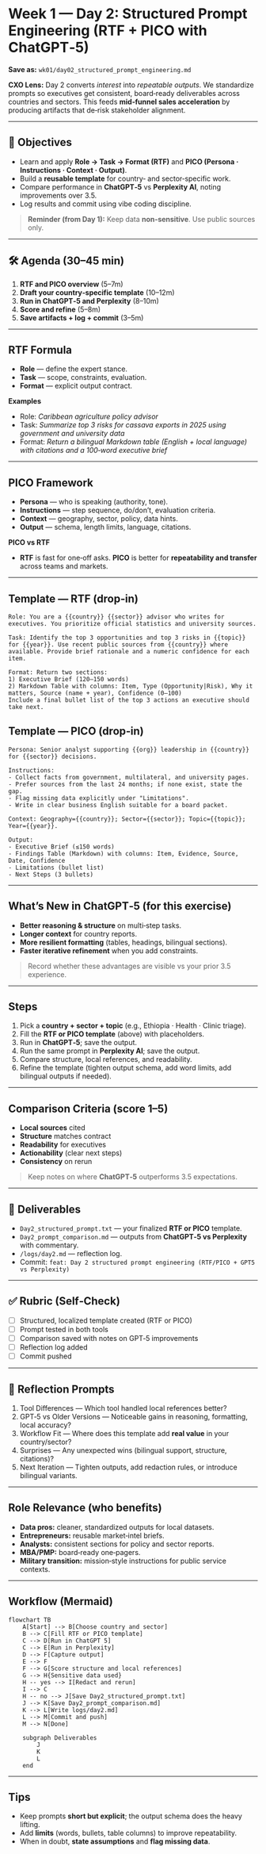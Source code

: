# Week 1 — Day 2: Structured Prompt Engineering (RTF + PICO with ChatGPT‑5)

**Save as:** `wk01/day02_structured_prompt_engineering.md`

**CXO Lens:** Day 2 converts *interest* into *repeatable outputs*. We standardize prompts so executives get consistent, board‑ready deliverables across countries and sectors. This feeds **mid‑funnel sales acceleration** by producing artifacts that de‑risk stakeholder alignment.

---

## 📌 Objectives

* Learn and apply **Role → Task → Format (RTF)** and **PICO (Persona · Instructions · Context · Output)**.
* Build a **reusable template** for country‑ and sector‑specific work.
* Compare performance in **ChatGPT‑5** vs **Perplexity AI**, noting improvements over 3.5.
* Log results and commit using vibe coding discipline.

> **Reminder (from Day 1):** Keep data **non‑sensitive**. Use public sources only.

---

## 🛠 Agenda (30–45 min)

1. **RTF and PICO overview** (5–7m)
2. **Draft your country‑specific template** (10–12m)
3. **Run in ChatGPT‑5 and Perplexity** (8–10m)
4. **Score and refine** (5–8m)
5. **Save artifacts + log + commit** (3–5m)

---

## RTF Formula

* **Role** — define the expert stance.
* **Task** — scope, constraints, evaluation.
* **Format** — explicit output contract.

**Examples**

* Role: *Caribbean agriculture policy advisor*
* Task: *Summarize top 3 risks for cassava exports in 2025 using government and university data*
* Format: *Return a bilingual Markdown table (English + local language) with citations and a 100‑word executive brief*

---

## PICO Framework

* **Persona** — who is speaking (authority, tone).
* **Instructions** — step sequence, do/don’t, evaluation criteria.
* **Context** — geography, sector, policy, data hints.
* **Output** — schema, length limits, language, citations.

**PICO vs RTF**

* **RTF** is fast for one‑off asks. **PICO** is better for **repeatability and transfer** across teams and markets.

---

## Template — RTF (drop‑in)

```text
Role: You are a {{country}} {{sector}} advisor who writes for executives. You prioritize official statistics and university sources.

Task: Identify the top 3 opportunities and top 3 risks in {{topic}} for {{year}}. Use recent public sources from {{country}} where available. Provide brief rationale and a numeric confidence for each item.

Format: Return two sections:
1) Executive Brief (120–150 words)
2) Markdown Table with columns: Item, Type (Opportunity|Risk), Why it matters, Source (name + year), Confidence (0–100)
Include a final bullet list of the top 3 actions an executive should take next.
```

## Template — PICO (drop‑in)

```text
Persona: Senior analyst supporting {{org}} leadership in {{country}} for {{sector}} decisions.

Instructions:
- Collect facts from government, multilateral, and university pages.
- Prefer sources from the last 24 months; if none exist, state the gap.
- Flag missing data explicitly under "Limitations".
- Write in clear business English suitable for a board packet.

Context: Geography={{country}}; Sector={{sector}}; Topic={{topic}}; Year={{year}}.

Output:
- Executive Brief (≤150 words)
- Findings Table (Markdown) with columns: Item, Evidence, Source, Date, Confidence
- Limitations (bullet list)
- Next Steps (3 bullets)
```

---

## What’s New in ChatGPT‑5 (for this exercise)

* **Better reasoning & structure** on multi‑step tasks.
* **Longer context** for country reports.
* **More resilient formatting** (tables, headings, bilingual sections).
* **Faster iterative refinement** when you add constraints.

> Record whether these advantages are visible vs your prior 3.5 experience.

---

## Steps

1. Pick a **country + sector + topic** (e.g., Ethiopia · Health · Clinic triage).
2. Fill the **RTF or PICO template** (above) with placeholders.
3. Run in **ChatGPT‑5**; save the output.
4. Run the same prompt in **Perplexity AI**; save the output.
5. Compare structure, local references, and readability.
6. Refine the template (tighten output schema, add word limits, add bilingual outputs if needed).

---

## Comparison Criteria (score 1–5)

* **Local sources** cited
* **Structure** matches contract
* **Readability** for executives
* **Actionability** (clear next steps)
* **Consistency** on rerun

> Keep notes on where **ChatGPT‑5** outperforms 3.5 expectations.

---

## 📂 Deliverables

* `Day2_structured_prompt.txt` — your finalized **RTF or PICO** template.
* `Day2_prompt_comparison.md` — outputs from **ChatGPT‑5 vs Perplexity** with commentary.
* `/logs/day2.md` — reflection log.
* Commit: `feat: Day 2 structured prompt engineering (RTF/PICO + GPT5 vs Perplexity)`

---

## ✅ Rubric (Self‑Check)

* [ ] Structured, localized template created (RTF or PICO)
* [ ] Prompt tested in both tools
* [ ] Comparison saved with notes on GPT‑5 improvements
* [ ] Reflection log added
* [ ] Commit pushed

---

## 📝 Reflection Prompts

1. Tool Differences — Which tool handled local references better?
2. GPT‑5 vs Older Versions — Noticeable gains in reasoning, formatting, local accuracy?
3. Workflow Fit — Where does this template add **real value** in your country/sector?
4. Surprises — Any unexpected wins (bilingual support, structure, citations)?
5. Next Iteration — Tighten outputs, add redaction rules, or introduce bilingual variants.

---

## Role Relevance (who benefits)

* **Data pros:** cleaner, standardized outputs for local datasets.
* **Entrepreneurs:** reusable market‑intel briefs.
* **Analysts:** consistent sections for policy and sector reports.
* **MBA/PMP:** board‑ready one‑pagers.
* **Military transition:** mission‑style instructions for public service contexts.

---

## Workflow (Mermaid)

```mermaid
flowchart TB
    A[Start] --> B[Choose country and sector]
    B --> C[Fill RTF or PICO template]
    C --> D[Run in ChatGPT 5]
    C --> E[Run in Perplexity]
    D --> F[Capture output]
    E --> F
    F --> G[Score structure and local references]
    G --> H{Sensitive data used}
    H -- yes --> I[Redact and rerun]
    I --> C
    H -- no --> J[Save Day2_structured_prompt.txt]
    J --> K[Save Day2_prompt_comparison.md]
    K --> L[Write logs/day2.md]
    L --> M[Commit and push]
    M --> N[Done]

    subgraph Deliverables
        J
        K
        L
    end
```

---

## Tips

* Keep prompts **short but explicit**; the output schema does the heavy lifting.
* Add **limits** (words, bullets, table columns) to improve repeatability.
* When in doubt, **state assumptions** and **flag missing data**.

